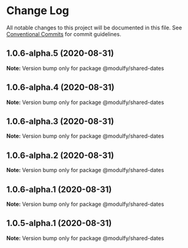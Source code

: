 # Change Log

All notable changes to this project will be documented in this file.
See [Conventional Commits](https://conventionalcommits.org) for commit guidelines.

## 1.0.6-alpha.5 (2020-08-31)

**Note:** Version bump only for package @modulfy/shared-dates





## 1.0.6-alpha.4 (2020-08-31)

**Note:** Version bump only for package @modulfy/shared-dates





## 1.0.6-alpha.3 (2020-08-31)

**Note:** Version bump only for package @modulfy/shared-dates





## 1.0.6-alpha.2 (2020-08-31)

**Note:** Version bump only for package @modulfy/shared-dates





## 1.0.6-alpha.1 (2020-08-31)

**Note:** Version bump only for package @modulfy/shared-dates





## 1.0.5-alpha.1 (2020-08-31)

**Note:** Version bump only for package @modulfy/shared-dates
